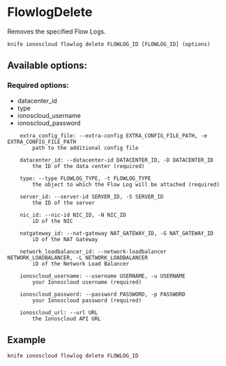 # FlowlogDelete

Removes the specified Flow Logs.

```text
knife ionoscloud flowlog delete FLOWLOG_ID [FLOWLOG_ID] (options)
```

## Available options:

### Required options:

* datacenter\_id
* type
* ionoscloud\_username
* ionoscloud\_password

```text
    extra_config_file: --extra-config EXTRA_CONFIG_FILE_PATH, -e EXTRA_CONFIG_FILE_PATH
        path to the additional config file

    datacenter_id: --datacenter-id DATACENTER_ID, -D DATACENTER_ID
        the ID of the data center (required)

    type: --type FLOWLOG_TYPE, -t FLOWLOG_TYPE
        the object to which the Flow Log will be attached (required)

    server_id: --server-id SERVER_ID, -S SERVER_ID
        the ID of the server

    nic_id: --nic-id NIC_ID, -N NIC_ID
        iD of the NIC

    natgateway_id: --nat-gateway NAT_GATEWAY_ID, -G NAT_GATEWAY_ID
        iD of the NAT Gateway

    network_loadbalancer_id: --network-loadbalancer NETWORK_LOADBALANCER, -L NETWORK_LOADBALANCER
        iD of the Network Load Balancer

    ionoscloud_username: --username USERNAME, -u USERNAME
        your Ionoscloud username (required)

    ionoscloud_password: --password PASSWORD, -p PASSWORD
        your Ionoscloud password (required)

    ionoscloud_url: --url URL
        the Ionoscloud API URL

```
## Example

```text
knife ionoscloud flowlog delete FLOWLOG_ID 
```
